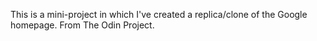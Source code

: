 This is a mini-project in which I've created a replica/clone of the Google homepage. From The Odin Project. 
